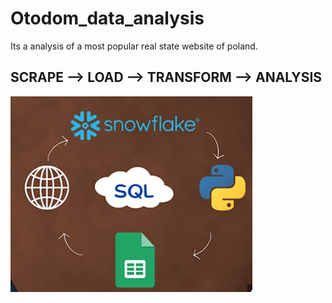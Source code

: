 # Otodom_data_analysis
Its a analysis of a most popular real state website of poland.

## SCRAPE --> LOAD --> TRANSFORM --> ANALYSIS
<img src="Screenshot 2023-11-09 131820.png">
